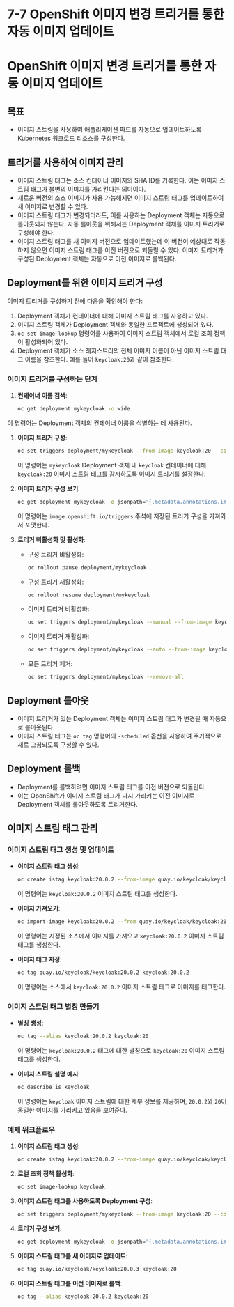 # 7-7 OpenShift 이미지 변경 트리거를 통한 자동 이미지 업데이트

# OpenShift 이미지 변경 트리거를 통한 자동 이미지 업데이트

## 목표

- 이미지 스트림을 사용하여 애플리케이션 파드를 자동으로 업데이트하도록 Kubernetes 워크로드 리소스를 구성한다.

## 트리거를 사용하여 이미지 관리

- 이미지 스트림 태그는 소스 컨테이너 이미지의 SHA ID를 기록한다. 이는 이미지 스트림 태그가 불변의 이미지를 가리킨다는 의미이다.
- 새로운 버전의 소스 이미지가 사용 가능해지면 이미지 스트림 태그를 업데이트하여 새 이미지로 변경할 수 있다.
- 이미지 스트림 태그가 변경되더라도, 이를 사용하는 Deployment 객체는 자동으로 롤아웃되지 않는다. 자동 롤아웃을 위해서는 Deployment 객체를 이미지 트리거로 구성해야 한다.
- 이미지 스트림 태그를 새 이미지 버전으로 업데이트했는데 이 버전이 예상대로 작동하지 않으면 이미지 스트림 태그를 이전 버전으로 되돌릴 수 있다. 이미지 트리거가 구성된 Deployment 객체는 자동으로 이전 이미지로 롤백된다.

## Deployment를 위한 이미지 트리거 구성

이미지 트리거를 구성하기 전에 다음을 확인해야 한다:

1. Deployment 객체가 컨테이너에 대해 이미지 스트림 태그를 사용하고 있다.
2. 이미지 스트림 객체가 Deployment 객체와 동일한 프로젝트에 생성되어 있다.
3. `oc set image-lookup` 명령어를 사용하여 이미지 스트림 객체에서 로컬 조회 정책이 활성화되어 있다.
4. Deployment 객체가 소스 레지스트리의 전체 이미지 이름이 아닌 이미지 스트림 태그 이름을 참조한다. 예를 들어 `keycloak:20`과 같이 참조한다.

### 이미지 트리거를 구성하는 단계

1. **컨테이너 이름 검색**:
    
    ```bash
    oc get deployment mykeycloak -o wide
    ```
    

이 명령어는 Deployment 객체의 컨테이너 이름을 식별하는 데 사용된다.

1. **이미지 트리거 구성**:
    
    ```bash
    oc set triggers deployment/mykeycloak --from-image keycloak:20 --containers keycloak
    
    ```
    
    이 명령어는 `mykeycloak` Deployment 객체 내 `keycloak` 컨테이너에 대해 `keycloak:20` 이미지 스트림 태그를 감시하도록 이미지 트리거를 설정한다.
    
2. **이미지 트리거 구성 보기**:
    
    ```bash
    oc get deployment mykeycloak -o jsonpath='{.metadata.annotations.image\\.openshift\\.io/triggers}' | jq .
    
    ```
    
    이 명령어는 `image.openshift.io/triggers` 주석에 저장된 트리거 구성을 가져와서 포맷한다.
    
3. **트리거 비활성화 및 활성화**:
    - 구성 트리거 비활성화:
        
        ```bash
        oc rollout pause deployment/mykeycloak
        
        ```
        
    - 구성 트리거 재활성화:
        
        ```bash
        oc rollout resume deployment/mykeycloak
        
        ```
        
    - 이미지 트리거 비활성화:
        
        ```bash
        oc set triggers deployment/mykeycloak --manual --from-image keycloak:20 --containers keycloak
        
        ```
        
    - 이미지 트리거 재활성화:
        
        ```bash
        oc set triggers deployment/mykeycloak --auto --from-image keycloak:20 --containers keycloak
        
        ```
        
    - 모든 트리거 제거:
        
        ```bash
        oc set triggers deployment/mykeycloak --remove-all
        
        ```
        

## Deployment 롤아웃

- 이미지 트리거가 있는 Deployment 객체는 이미지 스트림 태그가 변경될 때 자동으로 롤아웃된다.
- 이미지 스트림 태그는 `oc tag` 명령어의 `-scheduled` 옵션을 사용하여 주기적으로 새로 고침되도록 구성할 수 있다.

## Deployment 롤백

- Deployment를 롤백하려면 이미지 스트림 태그를 이전 버전으로 되돌린다.
- 이는 OpenShift가 이미지 스트림 태그가 다시 가리키는 이전 이미지로 Deployment 객체를 롤아웃하도록 트리거한다.

## 이미지 스트림 태그 관리

### 이미지 스트림 태그 생성 및 업데이트

- **이미지 스트림 태그 생성**:
    
    ```bash
    oc create istag keycloak:20.0.2 --from-image quay.io/keycloak/keycloak:20.0.2
    
    ```
    
    이 명령어는 `keycloak:20.0.2` 이미지 스트림 태그를 생성한다.
    
- **이미지 가져오기**:
    
    ```bash
    oc import-image keycloak:20.0.2 --from quay.io/keycloak/keycloak:20.0.2 --confirm
    
    ```
    
    이 명령어는 지정된 소스에서 이미지를 가져오고 `keycloak:20.0.2` 이미지 스트림 태그를 생성한다.
    
- **이미지 태그 지정**:
    
    ```bash
    oc tag quay.io/keycloak/keycloak:20.0.2 keycloak:20.0.2
    
    ```
    
    이 명령어는 소스에서 `keycloak:20.0.2` 이미지 스트림 태그로 이미지를 태그한다.
    

### 이미지 스트림 태그 별칭 만들기

- **별칭 생성**:
    
    ```bash
    oc tag --alias keycloak:20.0.2 keycloak:20
    
    ```
    
    이 명령어는 `keycloak:20.0.2` 태그에 대한 별칭으로 `keycloak:20` 이미지 스트림 태그를 생성한다.
    
- **이미지 스트림 설명 예시**:
    
    ```bash
    oc describe is keycloak
    
    ```
    
    이 명령어는 `keycloak` 이미지 스트림에 대한 세부 정보를 제공하며, `20.0.2`와 `20`이 동일한 이미지를 가리키고 있음을 보여준다.
    

### 예제 워크플로우

1. **이미지 스트림 태그 생성**:
    
    ```bash
    oc create istag keycloak:20.0.2 --from-image quay.io/keycloak/keycloak:20.0.2
    
    ```
    
2. **로컬 조회 정책 활성화**:
    
    ```bash
    oc set image-lookup keycloak
    
    ```
    
3. **이미지 스트림 태그를 사용하도록 Deployment 구성**:
    
    ```bash
    oc set triggers deployment/mykeycloak --from-image keycloak:20 --containers keycloak
    
    ```
    
4. **트리거 구성 보기**:
    
    ```bash
    oc get deployment mykeycloak -o jsonpath='{.metadata.annotations.image\\.openshift\\.io/triggers}' | jq .
    
    ```
    
5. **이미지 스트림 태그를 새 이미지로 업데이트**:
    
    ```bash
    oc tag quay.io/keycloak/keycloak:20.0.3 keycloak:20
    
    ```
    
6. **이미지 스트림 태그를 이전 이미지로 롤백**:
    
    ```bash
    oc tag --alias keycloak:20.0.2 keycloak:20
    ```
